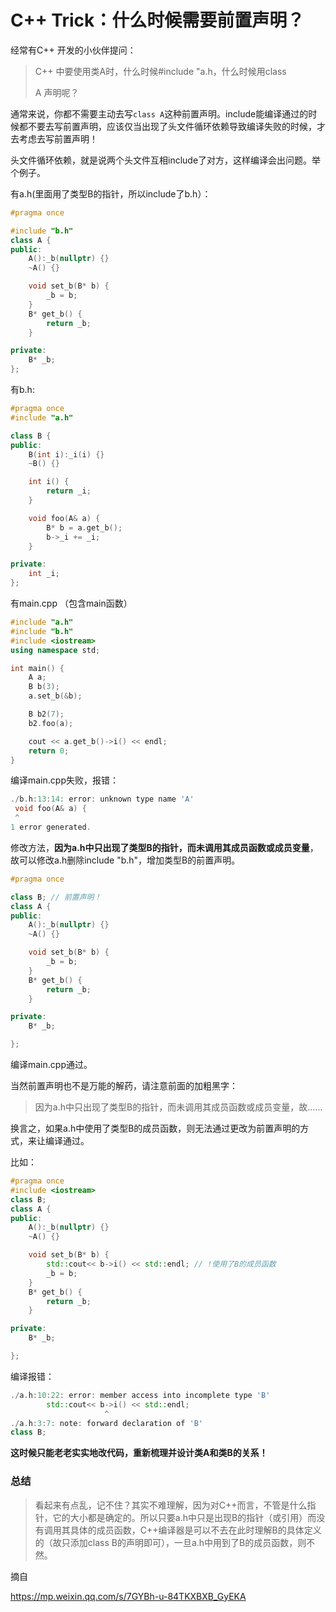 # C++ Trick：什么时候需要前置声明？



经常有C++ 开发的小伙伴提问：

> C++ 中要使用类A时，什么时候#include "a.h，什么时候用class
>
>  A 声明呢？



通常来说，你都不需要主动去写`class A`这种前置声明。include能编译通过的时候都不要去写前置声明，应该仅当出现了头文件循环依赖导致编译失败的时候，才去考虑去写前置声明！

头文件循环依赖，就是说两个头文件互相include了对方，这样编译会出问题。举个例子。

有a.h(里面用了类型B的指针，所以include了b.h）：

```c++
#pragma once

#include "b.h"
class A {
public:
    A():_b(nullptr) {}
    ~A() {}

    void set_b(B* b) {
        _b = b;
    }
    B* get_b() {
        return _b;
    }

private:
    B* _b;
};
```

有b.h:

```c++
#pragma once
#include "a.h"

class B {
public:
    B(int i):_i(i) {}
    ~B() {}

    int i() {
        return _i;
    }

    void foo(A& a) {
        B* b = a.get_b();
        b->_i += _i;
    }

private:
    int _i;
};
```

有main.cpp （包含main函数）

```c++
#include "a.h"
#include "b.h"
#include <iostream>
using namespace std;

int main() {
    A a;
    B b(3);
    a.set_b(&b);

    B b2(7);
    b2.foo(a);

    cout << a.get_b()->i() << endl;
    return 0;
}
```

编译main.cpp失败，报错：

```c++
./b.h:13:14: error: unknown type name 'A'
 void foo(A& a) {
 ^
1 error generated.
```

修改方法，**因为a.h中只出现了类型B的指针，而未调用其成员函数或成员变量**，故可以修改a.h删除include "b.h"，增加类型B的前置声明。

```c++
#pragma once

class B; // 前置声明！
class A {
public:
    A():_b(nullptr) {}
    ~A() {}

    void set_b(B* b) {
        _b = b;
    }
    B* get_b() {
        return _b;
    }

private:
    B* _b;

};
```

编译main.cpp通过。

当然前置声明也不是万能的解药，请注意前面的加粗黑字：

> 因为a.h中只出现了类型B的指针，而未调用其成员函数或成员变量，故……

换言之，如果a.h中使用了类型B的成员函数，则无法通过更改为前置声明的方式，来让编译通过。

比如：

```c++
#pragma once
#include <iostream>
class B;
class A {
public:
    A():_b(nullptr) {}
    ~A() {}

    void set_b(B* b) {
        std::cout<< b->i() << std::endl; // !使用了B的成员函数
        _b = b;
    }
    B* get_b() {
        return _b;
    }

private:
    B* _b;

};
```

编译报错：

```c++
./a.h:10:22: error: member access into incomplete type 'B'
        std::cout<< b->i() << std::endl;
                     ^
./a.h:3:7: note: forward declaration of 'B'
class B;
```

**这时候只能老老实实地改代码，重新梳理并设计类A和类B的关系！**

### 总结

> 看起来有点乱，记不住？其实不难理解，因为对C++而言，不管是什么指针，它的大小都是确定的。所以只要a.h中只是出现B的指针（或引用）而没有调用其具体的成员函数，C++编译器是可以不去在此时理解B的具体定义的（故只添加class B的声明即可），一旦a.h中用到了B的成员函数，则不然。



摘自

https://mp.weixin.qq.com/s/7GYBh-u-84TKXBXB_GyEKA